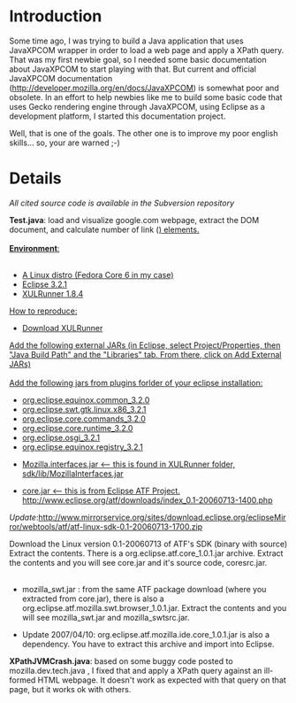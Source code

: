 # Introduction #

Some time ago, I was trying to build a Java application that uses JavaXPCOM wrapper in order to load a web page and apply a XPath query. That was my first newbie goal, so I needed some  basic documentation about JavaXPCOM to start playing with that. But current and official JavaXPCOM documentation (http://developer.mozilla.org/en/docs/JavaXPCOM) is somewhat poor and obsolete. In an effort to help newbies like me to build some basic code that uses Gecko rendering engine through JavaXPCOM, using Eclipse as a development platform, I started this documentation project.

Well, that is one of the goals. The other one is to improve my poor english skills... so, your are warned ;-)


# Details #

_All cited source code is available in the Subversion repository_

**Test.java**:  load and visualize google.com webpage, extract the DOM document, and calculate number of link (<a href='..'>) elements.<br>
<br>
<b>Environment</b>:<br>
<br>
<ul><li>A Linux distro (Fedora Core 6 in my case)<br>
</li><li>Eclipse 3.2.1<br>
</li><li>XULRunner 1.8.4</li></ul>

How to reproduce:<br>
<ul><li>Download XULRunner</li></ul>

Add the following external JARs  (in Eclipse, select Project/Properties, then "Java Build Path" and the "Libraries" tab. From there, click on Add External JARs)<br>
<br>
Add the following jars from plugins forlder of your eclipse installation:<br>
<ul><li>org.eclipse.equinox.common_3.2.0<br>
</li><li>org.eclipse.swt.gtk.linux.x86_3.2.1<br>
</li><li>org.eclipse.core.commands_3.2.0<br>
</li><li>org.eclipse.core.runtime_3.2.0<br>
</li><li>org.eclipse.osgi_3.2.1<br>
</li><li>org.eclipse.equinox.registry_3.2.1</li></ul>


<ul><li>Mozilla.interfaces.jar <-- this is found in XULRunner folder, sdk/lib/MozillaInterfaces.jar</li></ul>

<ul><li>core.jar <-- this is from Eclipse ATF Project.<br>
<a href='http://www.eclipse.org/atf/downloads/index_0.1-20060713-1400.php'>http://www.eclipse.org/atf/downloads/index_0.1-20060713-1400.php</a></li></ul>

<i>Update</i>:<a href='http://www.mirrorservice.org/sites/download.eclipse.org/eclipseMirror/webtools/atf/atf-linux-sdk-0.1-20060713-1700.zip'>http://www.mirrorservice.org/sites/download.eclipse.org/eclipseMirror/webtools/atf/atf-linux-sdk-0.1-20060713-1700.zip</a>

Download the Linux version 0.1-20060713 of ATF's SDK (binary with source)<br>
Extract the contents. There is a org.eclipse.atf.core_1.0.1.jar archive. Extract the contents and you will see core.jar and it's source code, coresrc.jar.<br>
<br>
<ul><li>mozilla_swt.jar : from the same ATF package download (where you extracted from core.jar), there is also a org.eclipse.atf.mozilla.swt.browser_1.0.1.jar. Extract the contents and you will see mozilla_swt.jar and mozilla_swtsrc.jar.</li></ul>


<ul><li>Update 2007/04/10: org.eclipse.atf.mozilla.ide.core_1.0.1.jar is also a dependency. You have to extract this archive and import into Eclipse.</li></ul>

<b>XPathJVMCrash.java</b>:  based on some buggy code posted to mozilla.dev.tech.java ,  I fixed that and apply a XPath query against an ill-formed HTML webpage. It doesn't work as expected with that query on that page, but it works ok with others.<br>
